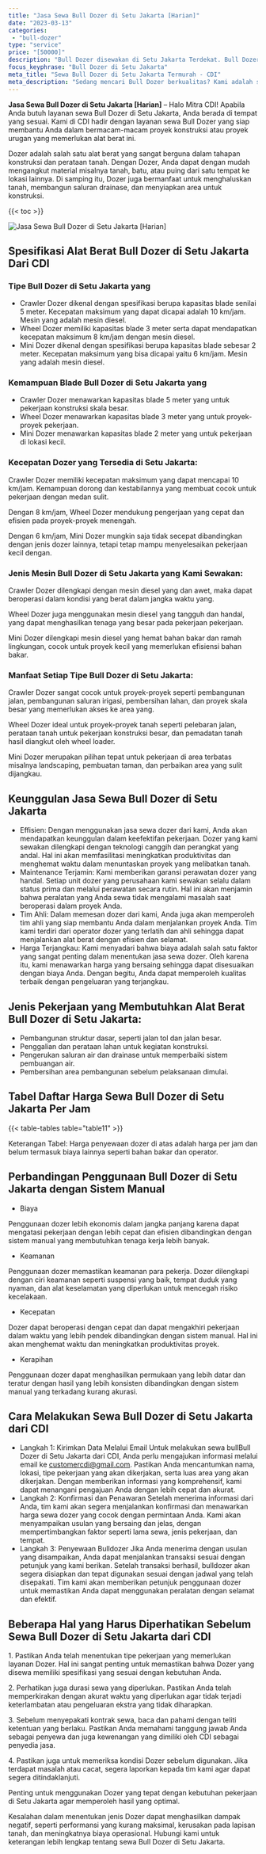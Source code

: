 ```yaml
---
title: "Jasa Sewa Bull Dozer di Setu Jakarta [Harian]"
date: "2023-03-13"
categories:
 - "bull-dozer"
type: "service"
price: "[50000]"
description: "Bull Dozer disewakan di Setu Jakarta Terdekat. Bull Dozer profesional untuk kebutuhan proyek konstruksi dengan performa superior. Dapatkan informasi lengkap dengan menghubungi kami."
focus_keyphrase: "Bull Dozer di Setu Jakarta"
meta_title: "Sewa Bull Dozer di Setu Jakarta Termurah - CDI"
meta_description: "Sedang mencari Bull Dozer berkualitas? Kami adalah solusi tepat dengan harga kompetitif. Dapatkan penawaran sekarang."
---
```


**Jasa Sewa Bull Dozer di Setu Jakarta [Harian]** – Halo Mitra CDI! Apabila Anda butuh layanan sewa Bull Dozer di Setu Jakarta, Anda berada di tempat yang sesuai. Kami di CDI hadir dengan layanan sewa Bull Dozer yang siap membantu Anda dalam bermacam-macam proyek konstruksi atau proyek urugan yang memerlukan alat berat ini.

Dozer adalah salah satu alat berat yang sangat berguna dalam tahapan konstruksi dan perataan tanah. Dengan Dozer, Anda dapat dengan mudah mengangkut material misalnya tanah, batu, atau puing dari satu tempat ke lokasi lainnya. Di samping itu, Dozer juga bermanfaat untuk menghaluskan tanah, membangun saluran drainase, dan menyiapkan area untuk konstruksi.

{{< toc >}}

![Jasa Sewa Bull Dozer di Setu Jakarta [Harian]](/images/bull-dozer/bull-dozer-14.jpg)

## Spesifikasi Alat Berat Bull Dozer di Setu Jakarta Dari CDI

### Tipe Bull Dozer di Setu Jakarta yang

*   Crawler Dozer dikenal dengan spesifikasi berupa kapasitas blade senilai 5 meter. Kecepatan maksimum yang dapat dicapai adalah 10 km/jam. Mesin yang adalah mesin diesel.
*   Wheel Dozer memiliki kapasitas blade 3 meter serta dapat mendapatkan kecepatan maksimum 8 km/jam dengan mesin diesel.
*   Mini Dozer dikenal dengan spesifikasi berupa kapasitas blade sebesar 2 meter. Kecepatan maksimum yang bisa dicapai yaitu 6 km/jam. Mesin yang adalah mesin diesel.

### Kemampuan Blade Bull Dozer di Setu Jakarta yang

*   Crawler Dozer menawarkan kapasitas blade 5 meter yang untuk pekerjaan konstruksi skala besar.
*   Wheel Dozer menawarkan kapasitas blade 3 meter yang untuk proyek-proyek pekerjaan.
*   Mini Dozer menawarkan kapasitas blade 2 meter yang untuk pekerjaan di lokasi kecil.

### Kecepatan Dozer yang Tersedia di Setu Jakarta:

Crawler Dozer memiliki kecepatan maksimum yang dapat mencapai 10 km/jam. Kemampuan dorong dan kestabilannya yang membuat cocok untuk pekerjaan dengan medan sulit.

Dengan 8 km/jam, Wheel Dozer mendukung pengerjaan yang cepat dan efisien pada proyek-proyek menengah.

Dengan 6 km/jam, Mini Dozer mungkin saja tidak secepat dibandingkan dengan jenis dozer lainnya, tetapi tetap mampu menyelesaikan pekerjaan kecil dengan.

### Jenis Mesin Bull Dozer di Setu Jakarta yang Kami Sewakan:

Crawler Dozer dilengkapi dengan mesin diesel yang dan awet, maka dapat beroperasi dalam kondisi yang berat dalam jangka waktu yang.

Wheel Dozer juga menggunakan mesin diesel yang tangguh dan handal, yang dapat menghasilkan tenaga yang besar pada pekerjaan pekerjaan.

Mini Dozer dilengkapi mesin diesel yang hemat bahan bakar dan ramah lingkungan, cocok untuk proyek kecil yang memerlukan efisiensi bahan bakar.

### Manfaat Setiap Tipe Bull Dozer di Setu Jakarta:

Crawler Dozer sangat cocok untuk proyek-proyek seperti pembangunan jalan, pembangunan saluran irigasi, pembersihan lahan, dan proyek skala besar yang memerlukan akses ke area yang.

Wheel Dozer ideal untuk proyek-proyek tanah seperti pelebaran jalan, perataan tanah untuk pekerjaan konstruksi besar, dan pemadatan tanah hasil diangkut oleh wheel loader.

Mini Dozer merupakan pilihan tepat untuk pekerjaan di area terbatas misalnya landscaping, pembuatan taman, dan perbaikan area yang sulit dijangkau.

## Keunggulan Jasa Sewa Bull Dozer di Setu Jakarta

*   Effisien: Dengan menggunakan jasa sewa dozer dari kami, Anda akan mendapatkan keunggulan dalam keefektifan pekerjaan. Dozer yang kami sewakan dilengkapi dengan teknologi canggih dan perangkat yang andal. Hal ini akan memfasilitasi meningkatkan produktivitas dan menghemat waktu dalam menuntaskan proyek yang melibatkan tanah.
*   Maintenance Terjamin: Kami memberikan garansi perawatan dozer yang handal. Setiap unit dozer yang perusahaan kami sewakan selalu dalam status prima dan melalui perawatan secara rutin. Hal ini akan menjamin bahwa peralatan yang Anda sewa tidak mengalami masalah saat beroperasi dalam proyek Anda.
*   Tim Ahli: Dalam memesan dozer dari kami, Anda juga akan memperoleh tim ahli yang siap membantu Anda dalam menjalankan proyek Anda. Tim kami terdiri dari operator dozer yang terlatih dan ahli sehingga dapat menjalankan alat berat dengan efisien dan selamat.
*   Harga Terjangkau: Kami menyadari bahwa biaya adalah salah satu faktor yang sangat penting dalam menentukan jasa sewa dozer. Oleh karena itu, kami menawarkan harga yang bersaing sehingga dapat disesuaikan dengan biaya Anda. Dengan begitu, Anda dapat memperoleh kualitas terbaik dengan pengeluaran yang terjangkau.

## Jenis Pekerjaan yang Membutuhkan Alat Berat Bull Dozer di Setu Jakarta:

*   Pembangunan struktur dasar, seperti jalan tol dan jalan besar.
*   Penggalian dan perataan lahan untuk kegiatan konstruksi.
*   Pengerukan saluran air dan drainase untuk memperbaiki sistem pembuangan air.
*   Pembersihan area pembangunan sebelum pelaksanaan dimulai.

## Tabel Daftar Harga Sewa Bull Dozer di Setu Jakarta Per Jam

{{< table-tables table="table11" >}}

Keterangan Tabel: Harga penyewaan dozer di atas adalah harga per jam dan belum termasuk biaya lainnya seperti bahan bakar dan operator.

## Perbandingan Penggunaan Bull Dozer di Setu Jakarta dengan Sistem Manual

*   Biaya

Penggunaan dozer lebih ekonomis dalam jangka panjang karena dapat mengatasi pekerjaan dengan lebih cepat dan efisien dibandingkan dengan sistem manual yang membutuhkan tenaga kerja lebih banyak.
*   Keamanan

Penggunaan dozer memastikan keamanan para pekerja. Dozer dilengkapi dengan ciri keamanan seperti suspensi yang baik, tempat duduk yang nyaman, dan alat keselamatan yang diperlukan untuk mencegah risiko kecelakaan.
*   Kecepatan

Dozer dapat beroperasi dengan cepat dan dapat mengakhiri pekerjaan dalam waktu yang lebih pendek dibandingkan dengan sistem manual. Hal ini akan menghemat waktu dan meningkatkan produktivitas proyek.
*   Kerapihan

Penggunaan dozer dapat menghasilkan permukaan yang lebih datar dan teratur dengan hasil yang lebih konsisten dibandingkan dengan sistem manual yang terkadang kurang akurasi.

## Cara Melakukan Sewa Bull Dozer di Setu Jakarta dari CDI

*   Langkah 1: Kirimkan Data Melalui Email
Untuk melakukan sewa bullBull Dozer di Setu Jakarta dari CDI, Anda perlu mengajukan informasi melalui email ke customercdi@gmail.com. Pastikan Anda mencantumkan nama, lokasi, tipe pekerjaan yang akan dikerjakan, serta luas area yang akan dikerjakan. Dengan memberikan informasi yang komprehensif, kami dapat menangani pengajuan Anda dengan lebih cepat dan akurat.
*   Langkah 2: Konfirmasi dan Penawaran
Setelah menerima informasi dari Anda, tim kami akan segera menjalankan konfirmasi dan menawarkan harga sewa dozer yang cocok dengan permintaan Anda. Kami akan menyampaikan usulan yang bersaing dan jelas, dengan mempertimbangkan faktor seperti lama sewa, jenis pekerjaan, dan tempat.
*   Langkah 3: Penyewaan Bulldozer
Jika Anda menerima dengan usulan yang disampaikan, Anda dapat menjalankan transaksi sesuai dengan petunjuk yang kami berikan. Setelah transaksi berhasil, bulldozer akan segera disiapkan dan tepat digunakan sesuai dengan jadwal yang telah disepakati. Tim kami akan memberikan petunjuk penggunaan dozer untuk memastikan Anda dapat menggunakan peralatan dengan selamat dan efektif.

## Beberapa Hal yang Harus Diperhatikan Sebelum Sewa Bull Dozer di Setu Jakarta dari CDI

1\.  Pastikan Anda telah menentukan tipe pekerjaan yang memerlukan layanan Dozer. Hal ini sangat penting untuk memastikan bahwa Dozer yang disewa memiliki spesifikasi yang sesuai dengan kebutuhan Anda.

2\.  Perhatikan juga durasi sewa yang diperlukan. Pastikan Anda telah memperkirakan dengan akurat waktu yang diperlukan agar tidak terjadi keterlambatan atau pengeluaran ekstra yang tidak diharapkan.

3\.  Sebelum menyepakati kontrak sewa, baca dan pahami dengan teliti ketentuan yang berlaku. Pastikan Anda memahami tanggung jawab Anda sebagai penyewa dan juga kewenangan yang dimiliki oleh CDI sebagai penyedia jasa.

4\.  Pastikan juga untuk memeriksa kondisi Dozer sebelum digunakan. Jika terdapat masalah atau cacat, segera laporkan kepada tim kami agar dapat segera ditindaklanjuti.

Penting untuk menggunakan Dozer yang tepat dengan kebutuhan pekerjaan di Setu Jakarta agar memperoleh hasil yang optimal.

Kesalahan dalam menentukan jenis Dozer dapat menghasilkan dampak negatif, seperti performansi yang kurang maksimal, kerusakan pada lapisan tanah, dan meningkatnya biaya operasional. Hubungi kami untuk keterangan lebih lengkap tentang sewa Bull Dozer di Setu Jakarta.